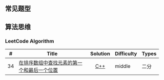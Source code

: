 ## 常见题型

## 算法思维

### LeetCode Algorithm

| #    | Title | Solution | Difficulty | Types |
| ---- | ----- | :------: | ---------- | ----- |
|34|[在排序数组中查找元素的第一个和最后一个位置](https://leetcode-cn.com/problems/find-first-and-last-position-of-element-in-sorted-array/)|[C++](34/)|middle|二分|